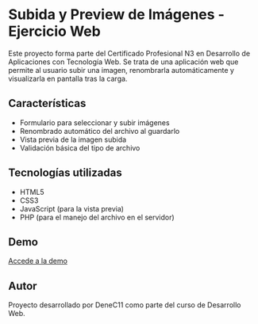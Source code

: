 # Subida y Preview de Imágenes - Ejercicio Web

Este proyecto forma parte del Certificado Profesional N3 en Desarrollo de Aplicaciones con Tecnología Web. Se trata de una aplicación web que permite al usuario subir una imagen, renombrarla automáticamente y visualizarla en pantalla tras la carga.

## Características

- Formulario para seleccionar y subir imágenes
- Renombrado automático del archivo al guardarlo
- Vista previa de la imagen subida
- Validación básica del tipo de archivo

## Tecnologías utilizadas

- HTML5
- CSS3
- JavaScript (para la vista previa)
- PHP (para el manejo del archivo en el servidor)

## Demo
[Accede a la demo](http://dnavar443:rl9RqMdt@www.dnavarro.com.mialias.net/ejercicio2/index.php)

## Autor
Proyecto desarrollado por DeneC11 como parte del curso de Desarrollo Web.
